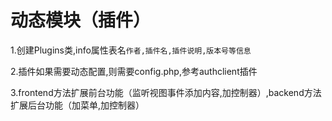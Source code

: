 # 动态模块（插件）

1.创建Plugins类,info属性表名`作者,插件名,插件说明,版本号等信息`

2.插件如果需要动态配置,则需要config.php,参考authclient插件

3.frontend方法扩展前台功能（监听视图事件添加内容,加控制器）,backend方法扩展后台功能（加菜单,加控制器）